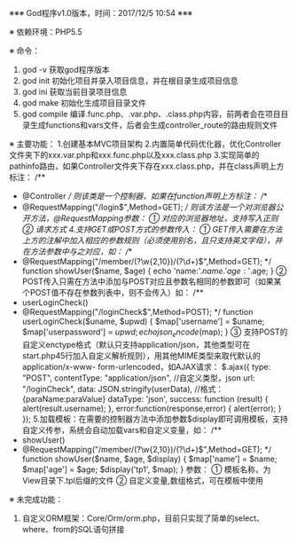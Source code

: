 ※※※ God程序v1.0版本，时间：2017/12/5 10:54 ※※※

※ 依赖环境：PHP5.5

※ 命令：
1. god -v 获取god程序版本
2. god init 初始化项目并录入项目信息，并在根目录生成项目信息
3. god ini 获取当前目录项目信息
4. god make 初始化生成项目目录文件
5. god compile 编译.func.php、.var.php、.class.php内容，前两者会在项目目录生成functions和vars文件，后者会生成controller_route的路由规则文件

※ 主要功能：
1.创建基本MVC项目架构
2.内置简单代码优化器，优化Controller文件夹下的xxx.var.php和xxx.func.php以及xxx.class.php
3.实现简单的pathinfo路由，如果Controller文件夹下存在xxx.class.php，并在class声明上方标注：
/**
 * @Controller
 */
则该类是一个控制器，如果在function声明上方标注：
/**
 * @RequestMapping("/login$",Method=GET);
 */
则该方法是一个对浏览器公开方法，@RequestMapping参数：
① 对应的浏览器地址，支持写入正则
② 请求方式
4.支持GET或POST方式的参数传入：
① GET传入需要在方法上方的注解中加入相应的参数规则（必须使用别名，且只支持英文字母），并在方法参数中与之对应，如：
/**
 * @RequestMapping("/member/(?<name>\w{2,10})/(?<age>\d+)$",Method=GET);
 */
function showUser($name, $age) {
    echo 'name:'.$name.' age:'.$age;
}
② POST传入只需在方法中添加与POST对应且参数名相同的参数即可（如果某个POST值不存在参数列表中，则不会传入）如：
/**
 * userLoginCheck()
 * @RequestMapping("/loginCheck$",Method=POST);
 */
function userLoginCheck($uname, $upwd) {
    $map['username'] = $uname;
    $map['userpassword'] = $upwd;
    echo json_encode($map);
}
③ 支持POST的自定义enctype格式（默认只支持application/json，其他类型可在start.php45行加入自定义解析规则），用其他MIME类型来取代默认的application/x-www-
form-urlencoded，如AJAX请求：
$.ajax({
    type: "POST",   
    contentType: "application/json", //自定义类型，json
    url: "/loginCheck",
    data: JSON.stringify(userData), //格式：{paraName:paraValue}
    dataType: 'json',
    success: function (result) {     
    	alert(result.username);
    },
    error:function(response,error)
    {
    	alert(error);
    }
});
5.加载模板：在需要的控制器方法中添加参数$display即可调用模板，支持自定义传参，系统会自动加载vars和自定义变量，如：
/**
 * showUser()
 * @RequestMapping("/member/(?<name>\w{2,10})/(?<age>\d+)$",Method=GET);
 */
function showUser($name, $age, $display) {
    $map['name'] = $name;
    $map['age'] = $age;
    $display('tp1', $map);
}
参数：
① 模板名称，为View目录下.tpl后缀的文件
② 自定义变量,数组格式，可在模板中使用

※ 未完成功能：
1. 自定义ORM框架：Core/Orm/orm.php，目前只实现了简单的select、where、from的SQL语句拼接 